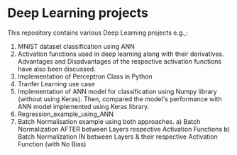 # Deep Learning projects

This repository contains various Deep Learning projects e.g.,:
  1. MNIST dataset classification using ANN
  2. Activation functions used in deep learning along with their derivatives. Advantages and Disadvantages of the respective activation functions have also been discussed.
  3. Implementation of Perceptron Class in Python
  4. Tranfer Learning use case
  5. Implementation of ANN model for classification using Numpy library (without using Keras). Then, compared the model's performance with ANN model implemented using Keras library.
  6. Regression_example_using_ANN
  7. Batch Normalisation example using both approaches.
      a) Batch Normalization AFTER between Layers respective Activation Functions
      b) Batch Normalization IN between Layers & their respective Activation Function (with No Bias)
